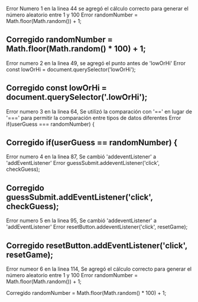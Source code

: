Error Numero 1 en la linea 44 se agregó el cálculo correcto para generar el número aleatorio entre 1 y 100
Error
randomNumber = Math.floor(Math.random()) + 1;

Corregido
randomNumber = Math.floor(Math.random() * 100) + 1;
---------------------------------------------------------------------------------------------
Error numero 2 en la linea 49, se agregó el punto antes de 'lowOrHi'
Error
const lowOrHi = document.querySelector('lowOrHi');

Corregido
const lowOrHi = document.querySelector('.lowOrHi');
---------------------------------------------------------------------------------------------
Error numero 3 en la linea 64, Se utilizó la comparación con '==' en lugar de '===' para permitir la comparación entre tipos de datos diferentes
Error 
if(userGuess === randomNumber) {

Corregido
if(userGuess == randomNumber) { 
---------------------------------------------------------------------------------------------
Error numero 4 en la linea 87, Se cambió 'addeventListener' a 'addEventListener'
Error
guessSubmit.addeventListener('click', checkGuess);

Corregido
guessSubmit.addEventListener('click', checkGuess);
---------------------------------------------------------------------------------------------
Error numero 5 en la linea 95, Se cambió 'addeventListener' a 'addEventListener'
Error
resetButton.addeventListener('click', resetGame);

Corregido
resetButton.addEventListener('click', resetGame);
---------------------------------------------------------------------------------------------
Error numeor 6 en la linea 114, Se agregó el cálculo correcto para generar el número aleatorio entre 1 y 100
Error
randomNumber = Math.floor(Math.random()) + 1;

Corregido
randomNumber = Math.floor(Math.random() * 100) + 1;
